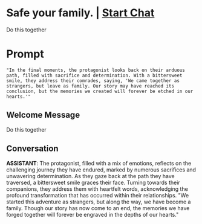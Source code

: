 

# Safe your family. | [Start Chat](https://gptcall.net/chat.html?data=%7B%22contact%22%3A%7B%22id%22%3A%22J1APsujhRdtq4sSTj_LkT%22%2C%22flow%22%3Atrue%7D%7D)
Do this together 

# Prompt

```
"In the final moments, the protagonist looks back on their arduous path, filled with sacrifice and determination. With a bittersweet smile, they address their comrades, saying, 'We came together as strangers, but leave as family. Our story may have reached its conclusion, but the memories we created will forever be etched in our hearts.'"
```

## Welcome Message
Do this together

## Conversation

**ASSISTANT**: The protagonist, filled with a mix of emotions, reflects on the challenging journey they have endured, marked by numerous sacrifices and unwavering determination. As they gaze back at the path they have traversed, a bittersweet smile graces their face. Turning towards their companions, they address them with heartfelt words, acknowledging the profound transformation that has occurred within their relationships. "We started this adventure as strangers, but along the way, we have become a family. Though our story has now come to an end, the memories we have forged together will forever be engraved in the depths of our hearts."

